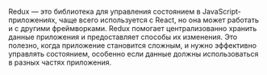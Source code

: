 Redux — это библиотека для управления состоянием в JavaScript-приложениях, чаще всего используется с React, но она может работать и с другими фреймворками. Redux помогает централизованно хранить данные приложения и предоставляет способы их изменения. Это полезно, когда приложение становится сложным, и нужно эффективно управлять состоянием, особенно если данные должны использоваться в разных частях приложения.